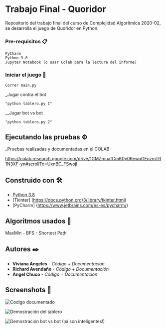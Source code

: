 # Trabajo Final - Quoridor 

Repositorio del trabajo final del curso de Complejidad Algorítmica 2020-02, se desarrolla el juego de Quoridor en Python.

### Pre-requisitos 📋

```
PyCharm
Python 3.8
Jupyter Notebook (o usar Colab para la lectura del informe)
```

### Iniciar el juego 👾

```
Correr main.py
```

_Jugar contra el bot

```
"python tablero.py 1"
```

__Jugar bot vs bot

```
"python tablero.py 2"
```

## Ejecutando las pruebas ⚙️

_Pruebas realizadas y documentadas en el COLAB

https://colab.research.google.com/drive/1GMZmnafCmK0y0KewaGEuzmTR1N3XF-yn#scrollTo=UxnBC_FSwojI

## Construido con 🛠️

* [Python 3.8](https://www.python.org/downloads/release/python-380/)
* [Tkinter] (https://docs.python.org/3/library/tkinter.html)
* [PyCharm] (https://www.jetbrains.com/es-es/pycharm/)

## Algoritmos usados 📖

MaxMin - BFS - Shortest Path


## Autores ✒️

* **Viviana Angeles** - *Código* + *Documentación*
* **Richard Avendaño** - *Código* + *Documentación*
* **Angel Chuco** - *Código* + *Documentación*


## Screenshots 📸

![Codigo documentado](https://postimg.cc/WhXRM6Xd][img]https://i.postimg.cc/WhXRM6Xd/Captura-de-Pantalla-2020-11-25-a-la-s-2-09-26-a-m.png)

![Demostración del tablero](https://postimg.cc/4mJk7FbC][img]https://i.postimg.cc/4mJk7FbC/Captura-de-Pantalla-2020-11-25-a-la-s-2-09-38-a-m.png)

![Demostración bot vs bot (¡sí son inteligentes!)](https://postimg.cc/hh8RGqmb][img]https://i.postimg.cc/hh8RGqmb/Captura-de-Pantalla-2020-11-25-a-la-s-2-10-46-a-m.png)